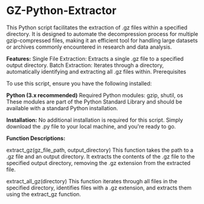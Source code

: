 # GZ-Python-Extractor

This Python script facilitates the extraction of .gz files within a specified directory. It is designed to automate the decompression process for multiple gzip-compressed files, making it an efficient tool for handling large datasets or archives commonly encountered in research and data analysis.

**Features:**
Single File Extraction: Extracts a single .gz file to a specified output directory.
Batch Extraction: Iterates through a directory, automatically identifying and extracting all .gz files within.
Prerequisites

To use this script, ensure you have the following installed:

**Python (3.x recommended)**
Required Python modules: gzip, shutil, os
These modules are part of the Python Standard Library and should be available with a standard Python installation.

**Installation:**
No additional installation is required for this script. Simply download the .py file to your local machine, and you're ready to go.

**Function Descriptions:**

extract_gz(gz_file_path, output_directory)
This function takes the path to a .gz file and an output directory. It extracts the contents of the .gz file to the specified output directory, removing the .gz extension from the extracted file.

extract_all_gz(directory)
This function iterates through all files in the specified directory, identifies files with a .gz extension, and extracts them using the extract_gz function.
